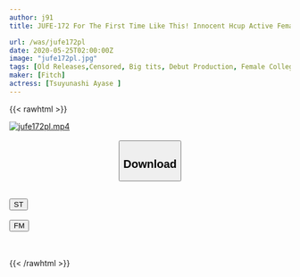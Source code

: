 ```yaml
---
author: j91
title: JUFE-172 For The First Time Like This! Innocent Hcup Active Female College Student 19 Years Old AV Debut Wet Natural Bristle Hair And Premature Ejaculation Ma ● Convulsions White Eyes Aki Roh Pear Ayase

url: /was/jufe172pl
date: 2020-05-25T02:00:00Z
image: "jufe172pl.jpg"
tags: [Old Releases,Censored, Big tits, Debut Production, Female College Student, Huge Butt, Solowork, Titty fuck]
maker: [Fitch]
actress: [Tsuyunashi Ayase ]
---
```



{{< rawhtml >}}

<div class="video" data-videoid="kzjRzJm0zGtOOgm">
    <a href="javascript:;">
        <img src="/was/jufe172pl/jufe172pl.jpg" width="WIDTH" height="HEIGHT" alt="jufe172pl.mp4" loading="lazy">
    </a>
</div>

<script type="text/javascript" src="https://j91.asia/asset/on-demand-st.js"></script>

<br>
  <link rel="stylesheet" href="https://j91.asia/asset/bs5.css">
  
  <center>
  <button class="btn btn-primary" type="button" data-bs-toggle="collapse" data-bs-target=".multi-collapse" aria-expanded="false" aria-controls="multiCollapseExample1 multiCollapseExample2"><h2>Download</h2></button></center>
</p>
<div class="row">
  <div class="col">
    <div class="collapse multi-collapse" id="multiCollapseExample1">
      <div class="card card-body">
	      	      <br>
<div class="buttons">  
<a href="https://streamtape.to/v/kzjRzJm0zGtOOgm" target="_blank"><button class="btn-hover color-3"><i class="fa fa-download"></i> ST</button></a></div>
    </div>
  </div>
</div>
  <div class="col">
    <div class="collapse multi-collapse" id="multiCollapseExample2">
      <div class="card card-body">
	      <br>
<div class="buttons">
    <a href="https://filemoon.sx/d/heul1kuthi32" target="_blank"><button class="btn-hover color-8"><i class="fa fa-download"></i> FM</button></a></div>
<br><br>
      </div>
    </div>
  </div>
</div>

{{< /rawhtml >}}